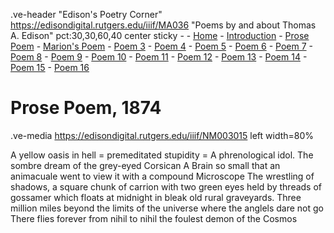 .ve-header "Edison's Poetry Corner" https://edisondigital.rutgers.edu/iiif/MA036 "Poems by and about Thomas A. Edison" pct:30,30,60,40 center sticky - 
    - [Home](/)
    - [Introduction](/introduction)
    - [Prose Poem](/1)
    - [Marion's Poem](/2)
    - [Poem 3](/3)
    - [Poem 4](/4)
    - [Poem 5](/5)
    - [Poem 6](/6)
    - [Poem 7](/7)
    - [Poem 8](/8)
    - [Poem 9](/9)
    - [Poem 10](/10)
    - [Poem 11](/11)
    - [Poem 12](/12)
    - [Poem 13](/13)
    - [Poem 14](/14)
    - [Poem 15](/15)
    - [Poem 16](/16)

# Prose Poem, 1874

.ve-media https://edisondigital.rutgers.edu/iiif/NM003015 left width=80%

A yellow oasis in hell = premeditated stupidity = A phrenological idol. The sombre dream of the grey-eyed Corsican A Brain so small that an animacuale went to view it with a compound Microscope The wrestling of shadows, a square chunk of carrion with two green eyes held by threads of gossamer which floats at midnight in bleak old rural graveyards. Three million miles beyond the limits of the universe where the anglels dare not go There flies forever from nihil to nihil the foulest demon of the Cosmos
